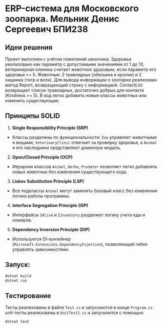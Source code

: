 # ERP-система для Московского зоопарка. Мельник Денис Сергеевич БПИ238

## Идеи решения
Проект выполнен с учётом пожеланий заказчика. Здоровье реализовано как параметр с допустимыми значениями от 1 до 10, ветеринарная клиника считает животное здоровым, если параметр его здоровья >= 5. Животные: 2 травоядных (обезьяна и кролик) и 2 хищника (тигр и волк). Для вывода информации о зоопарке реализован метод Report, возвращающий строку с информацией. ContactList возвращает список травоядных, достаточно добрых для контакта (Kindness >= 5). В код легко добавить новые классы животных или изменить существующие. 

## Принципы SOLID

1. **Single Responsibility Principle (SRP)**
  - Классы разделены по функциональности: `Zoo` управляет животными и вещами, `VeterinaryClinic` отвечает за проверку здоровья, а `Animal` и его наследники представляют доменную модель.
2. **Open/Closed Principle (OCP)**
  - Иерархия классов `Animal`, `Herbo`, `Predator` позволяет легко добавлять новых животных без изменения существующего кода.
3. **Liskov Substitution Principle (LSP)**
  - Все подклассы `Animal` могут заменять базовый класс без изменения логики работы программы.
4. **Interface Segregation Principle (ISP)**
  - Интерфейсы `IAlive` и `IInventory` разделяют логику учета еды и номеров.
5. **Dependency Inversion Principle (DIP)**
  - Используется DI-контейнер (`Microsoft.Extensions.DependencyInjection`), позволяющий гибко управлять зависимостями.

## Запуск:
   ```sh
   dotnet build
   dotnet run
   ```

## Тестирование
Тесты реализованы в файле `Test.cs` и запускаются в конце `Program.cs`. unit-тесты реализованы в `UnitTest1.cs` и запускаются с помощью
```sh
dotnet test
```
